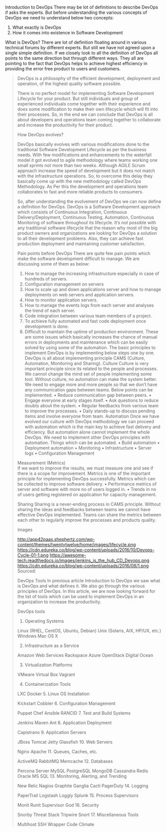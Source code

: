 Introduction to DevOps
There may be lot of definitions to describe DevOps if asks the experts. But before understanding the various concepts of DevOps we need to understand below two concepts:
1)	What exactly is DevOps
2)	How it comes into existence in Software Development

What is DevOps?
There are lot of definition floating around in various technical forums by different experts. But still we have not agreed upon a single simple definition. If we closely look to all the definition of DevOps all points to the same direction but through different ways. They all are pointing to the fact that DevOps helps to achieve highest efficiency in providing the error free product to users and customers.

<blockquote> 
DevOps is a philosophy of the efficient development, deployment and operation, of the highest quality software possible.

There is no perfect model for implementing Software Development Lifecycle for your product. But still individuals and group of experienced individuals come together with their experience and does some modification to make their own lifecycle which will fit into their processes.
So, in the end we can conclude that DevOps is all about developers and operations team coming together to collaborate and increase the productivity for their product.

How DevOps evolves?

DevOps basically evolves with various modifications done to the traditional Software Development Lifecycle as per the business needs. With few modifications and enhancements to the waterfall model it got evolved to agile methodology where teams working one small sprints not more than two weeks.
Although AGILE Scrum approach increase the speed of development but it does not match with the infrastructure operations. So, to overcome this delay they basically come up with the new methodology called DevOps Methodology. As Per this the development and operations team collaborates to fast and more reliable products to consumers.

So, after understanding the evolvement of DevOps we can now define a definition for DevOps.
DevOps is a Software Development approach which consists of Continuous Integration, Continuous Delivery/Deployment, Continuous Testing, Automation, Continuous Monitoring of software throughout its lifecycle. It’s not possible with any traditional software lifecycle that the reason why most of the big product owners and organizations are looking for DevOps a solution to all their development problems. Also, they can achieve fast production deployment and maintaining customer satisfaction.

Pain points before DevOps
There are quite few pain points which make the software development difficult to manage. We are discussing some of them as below:

1)	How to manage the increasing infrastructure especially in case of hundreds of servers.
2)	Configuration management on servers
3)	How to scale up and down applications server and how to manage deployments on web servers and application servers.
4)	How to monitor application servers.
5)	How to manage the events logs from each server and analyses the trend of each server.
6)	Code integration between various team members of a project.
7)	To achieve fully automated and fast code deployment once development is done.
8)	Difficult to maintain the uptime of production environment.
These are some issues which basically increases the chance of manual errors in deployments and maintenance which can be easily solved by using some of the automation. The basic principles to implement DevOps is by implementing below steps one by one.
DevOps is all about implementing principle CAMS (Culture, Automation, Monitoring and Sharing).
Culture
Culture is very important principle since its related to the people and processes. We cannot change the mind set of people implementing some tool. Without culture, no automation can make the system better. We need to engage more and more people so that we don’t have any communication gaps between teams. Below points can be implemented.
•	Reduce communication gap between peers.
•	Engage everyone at early stages itself.
•	Ask questions to reduce doubts about the system.
•	Regular feedbacks from various team to improve the processes.
•	Daily stands-up to discuss pending items and involve everyone from team.
Automation
Once we have evolved our culture with DevOps methodology we can proceed with automation which is the main key to achieve fast delivery and efficiency. But automation alone cannot implement the whole DevOps. We need to implement other DevOps principles with automation. 
Things which can be automated.
•	Build automation
•	Deployment automation
•	Monitoring
•	Infrastructure 
•	Server logs
•	Configuration Management

Measurement (Metrics)	
If we want to improve the results, we must measure one and see if there is a scope for improvement. Metrics is one of the important principle for implementing DevOps successfully.
Metrics which can be collected to improve software delivery.
•	Performance metrics of server and software with more no of users logged in.
•	Trends in no of users getting registered on application for capacity management.

Sharing
Sharing is a never-ending process in CAMS principle. Without sharing the ideas and feedbacks between teams we cannot have effective DevOps implemented. Teams can share the metrics between each other to regularly improve the processes and products quality.



Images

http://app42paas.shephertz.com/wp-content/themes/twentytwelve/home/images/lifecycle.png
https://cdn.edureka.co/blog/wp-content/uploads/2016/10/Devops-Cycle-01-1.png
https://awesome-tech.readthedocs.io/images/jenkins_is_the_hub_CD_Devops.png
https://cdn.edureka.co/blog/wp-content/uploads/2016/08/1.png
Sourced:



DevOps Tools
In previous article Introduction to DevOps we saw what is DevOps and what defines it. We also go through the various principles of DevOps. In this article, we are now looking forward for the list of tools which can be used to implement DevOps in an organization to increase the productivity.

DevOps tools
1. Operating Systems

Linux (RHEL, CentOS, Ubuntu, Debian)
Unix (Solaris, AIX, HP/UX, etc.)
Windows
Mac OS X

2. Infrastructure as a Service

Amazon Web Services
Rackspace
Azure
OpenStack
Digital Ocean

3. Virtualization Platforms

VMware
Virtual Box
Vagrant

4. Containerization Tools

LXC
Docker
5. Linux OS Installation

Kickstart
Cobbler
6. Configuration Management

Puppet
Chef
Ansible
RANCID
7. Test and Build Systems

Jenkins
Maven
Ant
8. Application Deployment

Capistrano
9. Application Servers

JBoss
Tomcat
Jetty
Glassfish
10. Web Servers

Nginx
Apache
11. Queues, Caches, etc.

ActiveMQ
RabbitMQ
Memcache
12. Databases

Percona Server
MySQL
PostgreSQL
MongoDB
Cassandra
Redis
Oracle
MS SQL
13. Monitoring, Alerting, and Trending

New Relic
Nagios
Graphite
Ganglia
Cacti
PagerDuty
14. Logging

PaperTrail
Logstash
Loggly
Splunk
15. Process Supervisors

Monit
Runit
Supervisor
God
16. Security

Snorby Threat Stack
Tripwire
Snort
17. Miscellaneous Tools

Multihost SSH Wrapper
Code Climate
